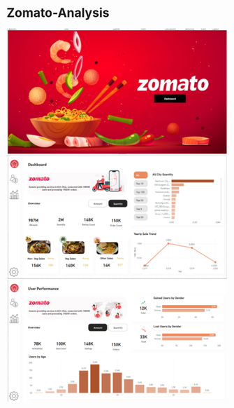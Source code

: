 # Zomato-Analysis

![image alt ](https://github.com/kakderushi/Zomato-Analysis/blob/45ecd6615c87f7ba97b197ad988625d835be6460/1st.png)
![image alt](https://github.com/kakderushi/Zomato-Analysis/blob/10f593e54eab95af304ea920ed478e48f89c6110/2nd.png)
![image alt](https://github.com/kakderushi/Zomato-Analysis/blob/301821e8457910845d0dca6d7b984ab9684bce8b/3rd.png)
